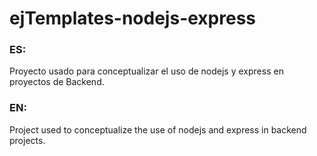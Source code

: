# ejTemplates-nodejs-express


### ES:
Proyecto usado para conceptualizar el uso de nodejs y express en proyectos de Backend. 

### EN:
Project used to conceptualize the use of nodejs and express in backend projects. 
